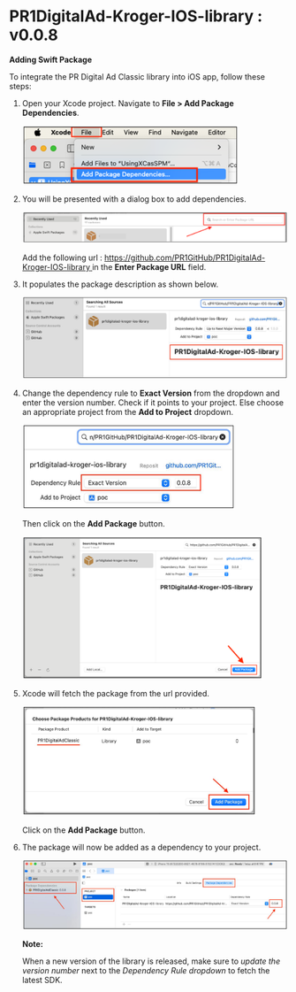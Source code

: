 # PR1DigitalAd-Kroger-IOS-library : v0.0.8

**Adding Swift Package**

To integrate the PR Digital Ad Classic library into iOS app, follow these steps:

1. Open your Xcode project. Navigate to **File > Add Package Dependencies**.

   ![](./images/Aspose.Words.f88fe3e7-cb99-40d6-9674-7f8958e771cd.002.png)

2. You will be presented with a dialog box to add dependencies.

   ![](./images/Aspose.Words.f88fe3e7-cb99-40d6-9674-7f8958e771cd.003.png)

   Add the following url : [https://github.com/PR1GitHub/PR1DigitalAd-Kroger-IOS-library ](https://github.com/PR1GitHub/PR1DigitalAd-Kroger-IOS-library)in the **Enter Package URL** field.

3. It populates the package description as shown below.

   ![](./images/Aspose.Words.f88fe3e7-cb99-40d6-9674-7f8958e771cd.004.png)

4. Change the dependency rule to **Exact Version** from the dropdown and enter the version number. Check if it points to your project. Else choose an appropriate project from the **Add to Project** dropdown.

   ![](./images/Aspose.Words.f88fe3e7-cb99-40d6-9674-7f8958e771cd.005.png)

   Then click on the **Add Package** button.

   ![](./images/Aspose.Words.f88fe3e7-cb99-40d6-9674-7f8958e771cd.006.png)

5. Xcode will fetch the package from the url provided.

   ![](./images/Aspose.Words.f88fe3e7-cb99-40d6-9674-7f8958e771cd.007.png)

   Click on the **Add Package** button.

6. The package will now be added as a dependency to your project.

   ![](./images/Aspose.Words.f88fe3e7-cb99-40d6-9674-7f8958e771cd.008.png)

   **Note:**

   When a new version of the library is released, make sure to *update the version number* next to the *Dependency Rule dropdown* to fetch the latest SDK.
